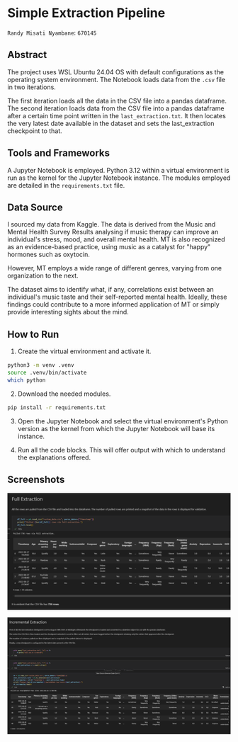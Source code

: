 # Simple Extraction Pipeline

`Randy Misati Nyambane`: `670145`

## Abstract

The project uses WSL Ubuntu 24.04 OS with default configurations as the operating system environment. The Notebook loads data from the `.csv` file in two iterations.

The first iteration loads all the data in the CSV file into a pandas dataframe. The second iteration loads data from the CSV file into a pandas dataframe after a certain time point written in the `last_extraction.txt`. It then locates the very latest date available in the dataset and sets the last_extraction checkpoint to that.

## Tools and Frameworks

A Jupyter Notebook is employed. Python 3.12 within a virtual environment is run as the kernel for the Jupyter Notebook instance. The modules employed are detailed in the `requirements.txt` file.

## Data Source

I sourced my data from Kaggle. The data is derived from the Music and Mental Health Survey Results analysing if music therapy can improve an individual's stress, mood, and overall mental health. MT is also recognized as an evidence-based practice, using music as a catalyst for "happy" hormones such as oxytocin.

However, MT employs a wide range of different genres, varying from one organization to the next.

The dataset aims to identify what, if any, correlations exist between an individual's music taste and their self-reported mental health. Ideally, these findings could contribute to a more informed application of MT or simply provide interesting sights about the mind.

## How to Run

1. Create the virtual environment and activate it.

```bash
python3 -m venv .venv
source .venv/bin/activate
which python 
```

2. Download the needed modules.

```bash
pip install -r requirements.txt
```

3. Open the Jupyter Notebook and select the virtual environment's Python version as the kernel from which the Jupyter Notebook will base its instance.

4. Run all the code blocks. This will offer output with which to understand the explanations offered.

## Screenshots

![Full Extraction](/full_extraction.png)

![Incremental Extraction](/incremental_extraction.png)



